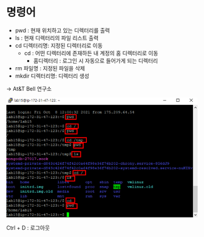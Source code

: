 # 명령어

* pwd : 현재 위치하고 있는 디렉터리를 출력
* ls : 현재 디렉터리의 파일 리스트 출력
* cd 디렉터리명: 지정된 디렉터리로 이동
  * cd : 어떤 디렉터리에 존재하든 내 계정의 홈 디렉터리로 이동
    * 홈디렉터리 : 로그인 시 자동으로 들어가게 되는 디렉터리
* rm  파일명 : 지정된 파일을 삭제
* mkdir 디렉터리명: 디렉터리 생성

 -> At&T Bell 연구소



![image-20211014194114513](md-images/image-20211014194114513.png)



Ctrl + D : 로그아웃
